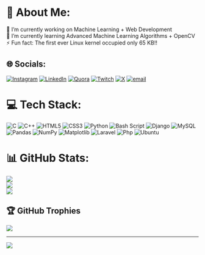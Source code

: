 # 💫 About Me:
🔭 I’m currently working on Machine Learning + Web Development<br>🌱 I’m currently learning Advanced Machine Learning Algorithms + OpenCV<br>⚡ Fun fact: The first ever Linux kernel occupied only 65 KB!!


## 🌐 Socials:
[![Instagram](https://img.shields.io/badge/Instagram-%23E4405F.svg?logo=Instagram&logoColor=white)](https://instagram.com/_sarvesh_t) [![LinkedIn](https://img.shields.io/badge/LinkedIn-%230077B5.svg?logo=linkedin&logoColor=white)](www.linkedin.com/in/sarveshtikekar) [![Quora](https://img.shields.io/badge/Quora-%23B92B27.svg?logo=Quora&logoColor=white)](https://www.quora.com/profile/Sarvesh-T-11) [![Twitch](https://img.shields.io/badge/Twitch-%239146FF.svg?logo=Twitch&logoColor=white)](https://twitch.tv/ttv_sarvesh) [![X](https://img.shields.io/badge/X-black.svg?logo=X&logoColor=white)](https://x.com/T1Sr_X) [![email](https://img.shields.io/badge/Email-D14836?logo=gmail&logoColor=white)](mailto:sarvesh1.tikekar@gmail.com) 




# 💻 Tech Stack:
![C](https://img.shields.io/badge/c-%2300599C.svg?style=for-the-badge&logo=c&logoColor=white) ![C++](https://img.shields.io/badge/c++-%2300599C.svg?style=for-the-badge&logo=c%2B%2B&logoColor=white) ![HTML5](https://img.shields.io/badge/html5-%23E34F26.svg?style=for-the-badge&logo=html5&logoColor=white) ![CSS3](https://img.shields.io/badge/css3-%231572B6.svg?style=for-the-badge&logo=css3&logoColor=white) ![Python](https://img.shields.io/badge/python-3670A0?style=for-the-badge&logo=python&logoColor=ffdd54) ![Bash Script](https://img.shields.io/badge/bash_script-%23121011.svg?style=for-the-badge&logo=gnu-bash&logoColor=white) ![Django](https://img.shields.io/badge/django-%23092E20.svg?style=for-the-badge&logo=django&logoColor=white) ![MySQL](https://img.shields.io/badge/mysql-4479A1.svg?style=for-the-badge&logo=mysql&logoColor=white) ![Pandas](https://img.shields.io/badge/pandas-%23150458.svg?style=for-the-badge&logo=pandas&logoColor=white) ![NumPy](https://img.shields.io/badge/numpy-%23013243.svg?style=for-the-badge&logo=numpy&logoColor=white) ![Matplotlib](https://img.shields.io/badge/Matplotlib-%23ffffff.svg?style=for-the-badge&logo=Matplotlib&logoColor=black) ![Laravel](https://img.shields.io/badge/Laravel-FF2D20?style=for-the-badge&logo=laravel&logoColor=white) ![Php](https://img.shields.io/badge/phpmyadmin-6C78AF?style=for-the-badge&logo=phpmyadmin&logoColor=white) ![Ubuntu](https://img.shields.io/badge/Ubuntu-E95420?style=for-the-badge&logo=ubuntu&logoColor=white)



# 📊 GitHub Stats:
![](https://github-readme-stats.vercel.app/api?username=T-SarvesH&theme=vision-friendly-dark&hide_border=false&include_all_commits=true&count_private=true)<br/>
![](https://nirzak-streak-stats.vercel.app/?user=T-SarvesH&theme=vision-friendly-dark&hide_border=false)<br/>
![](https://github-readme-stats.vercel.app/api/top-langs/?username=T-SarvesH&theme=vision-friendly-dark&hide_border=false&include_all_commits=true&count_private=true&layout=compact)




## 🏆 GitHub Trophies
![](https://github-profile-trophy.vercel.app/?username=T-SarvesH&theme=radical&no-frame=false&no-bg=true&margin-w=4)

---
[![](https://visitcount.itsvg.in/api?id=T-SarvesH&icon=0&color=0)](https://visitcount.itsvg.in)

<!-- Proudly created with GPRM ( https://gprm.itsvg.in ) -->
